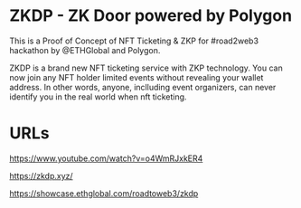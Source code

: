 # ZKDP - ZK Door powered by Polygon

This is a Proof of Concept of NFT Ticketing & ZKP for #road2web3 hackathon by @ETHGlobal and Polygon.

ZKDP is a brand new NFT ticketing service with ZKP technology. You can now join any NFT holder limited events without revealing your wallet address. In other words, anyone, inclluding event organizers, can never identify you in the real world when nft ticketing.

# URLs

https://www.youtube.com/watch?v=o4WmRJxkER4

https://zkdp.xyz/

https://showcase.ethglobal.com/roadtoweb3/zkdp
